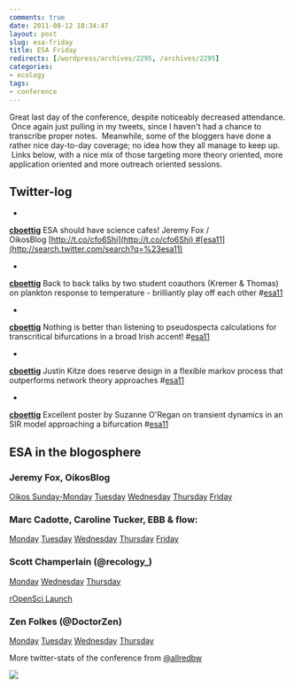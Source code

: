 ```yaml
---
comments: true
date: 2011-08-12 18:34:47
layout: post
slug: esa-friday
title: ESA Friday
redirects: [/wordpress/archives/2295, /archives/2295]
categories:
- ecology
tags:
- conference
---
```


Great last day of the conference, despite noticeably decreased attendance.  Once again just pulling in my tweets, since I haven't had a chance to transcribe proper notes.  Meanwhile, some of the bloggers have done a rather nice day-to-day coverage; no idea how they all manage to keep up.  Links below, with a nice mix of those targeting more theory oriented, more application oriented and more outreach oriented sessions.


## Twitter-log





	
  * 





**[cboettig](http://twitter.com/cboettig)** ESA should have science cafes! Jeremy Fox / OikosBlog [http://t.co/cfo6Shi](http://t.co/cfo6Shi) #[esa11](http://search.twitter.com/search?q=%23esa11)





	
  * 





**[cboettig](http://twitter.com/cboettig)** Back to back talks by two student coauthors (Kremer & Thomas) on plankton response to temperature - brilliantly play off each other #[esa11](http://search.twitter.com/search?q=%23esa11)





	
  * 





**[cboettig](http://twitter.com/cboettig)** Nothing is better than listening to pseudospecta calculations for transcritical bifurcations in a broad Irish accent! #[esa11](http://search.twitter.com/search?q=%23esa11)





	
  * 





**[cboettig](http://twitter.com/cboettig)** Justin Kitze does reserve design in a flexible markov process that outperforms network theory approaches #[esa11](http://search.twitter.com/search?q=%23esa11)





	
  * 





**[cboettig](http://twitter.com/cboettig)** Excellent poster by Suzanne O'Regan on transient dynamics in an SIR model approaching a bifurcation #[esa11](http://search.twitter.com/search?q=%23esa11)








## ESA in the blogosphere




### Jeremy Fox, OikosBlog


[Oikos Sunday-Monday](http://oikosjournal.wordpress.com/2011/08/09/blogging-the-esa-sunday-and-monday-highlights/)
[Tuesday](http://oikosjournal.wordpress.com/2011/08/10/blogging-the-esa-tuesday-highlights/)
[Wednesday](http://oikosjournal.wordpress.com/2011/08/11/blogging-the-esa-wednesday-highlights/)
[Thursday](http://oikosjournal.wordpress.com/2011/08/12/blogging-the-esa-thursday-highlights/)
[Friday](http://oikosjournal.wordpress.com/2011/08/12/blogging-the-esa-friday-highlights/)


### Marc Cadotte, Caroline Tucker, EBB & flow:


[Monday](http://evol-eco.blogspot.com/2011/08/esa-austin-day-1.html)
[Tuesday](http://evol-eco.blogspot.com/2011/08/day-2-in-austin.html)
[Wednesday](http://evol-eco.blogspot.com/2011/08/esa-austin-day-3.html)
[Thursday](http://evol-eco.blogspot.com/2011/08/day-4.html)
[Friday](http://evol-eco.blogspot.com/2011/08/day-5-in-austin.html)


### Scott Champerlain (@recology_)


[Monday](http://r-ecology.blogspot.com/2011/08/monday-at-esa11.html)
[Wednesday](http://r-ecology.blogspot.com/2011/08/wednesday-at-esa11.html)
[Thursday](http://r-ecology.blogspot.com/2011/08/thursday-at-esa11.html)

[rOpenSci Launch](http://r-ecology.blogspot.com/2011/08/esa11-ropensci-collaborative-effort-to_08.html)


### Zen Folkes (@DoctorZen)


[Monday](http://neurodojo.blogspot.com/2011/08/esa-2011-day-1.html)
[Tuesday](http://neurodojo.blogspot.com/2011/08/esa-2011-day-2.html)
[Wednesday](http://neurodojo.blogspot.com/2011/08/esa-2011-day-3.html)
[Thursday](http://neurodojo.blogspot.com/2011/08/esa-2011-day-4.html)





More twitter-stats of the conference from [@allredbw](http://twitter.com/#!/allredbw)

[![](http://p.twimg.com/AWsqJSuCEAINJuA.jpg)](http://p.twimg.com/AWsqJSuCEAINJuA.jpg)


